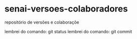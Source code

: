# senai-versoes-colaboradores
repositório de versões e colaboraçõe


lembrei do comando: git status
lembrei do comando: git commit
